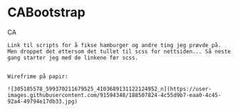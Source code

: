 # CABootstrap
CA


<!-- <script src =  "https://maxcdn.bootstrapcdn.com/bootstrap/3.3.6/js/bootstrap.min.js"></script>
    <link rel = "stylesheet" href = "https://maxcdn.bootstrapcdn.com/bootstrap/3.3.6/css/bootstrap.min.css"/> -->
    
    Link til scripts for å fikse hamburger og andre ting jeg prøvde på. Men droppet det ettersom det tullet til scss for nettsiden... Så neste gang starter jeg med de linkene før scss.
    
    
    Wirefrime på papir:
    
    ![305185578_599370211679525_4103689131122124952_n](https://user-images.githubusercontent.com/91594348/188507824-4c55d9b7-eaa0-4c45-92a4-49794e17db33.jpg)
